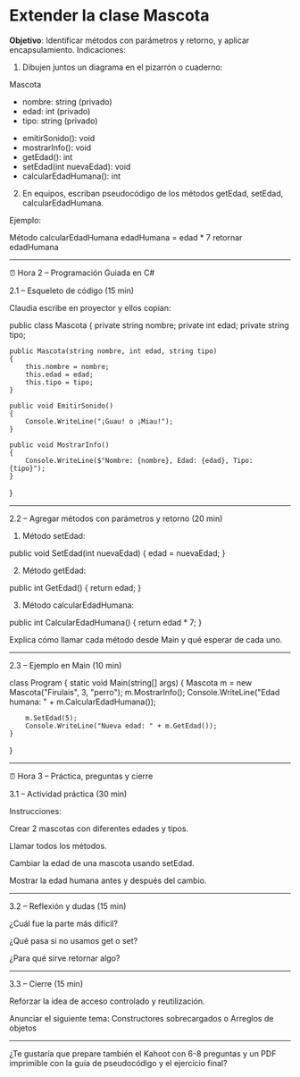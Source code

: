 # Extender la clase Mascota

**Objetivo**: Identificar métodos con parámetros y retorno, y aplicar encapsulamiento.
Indicaciones:

1. Dibujen juntos un diagrama en el pizarrón o cuaderno:

Mascota
- nombre: string (privado)
- edad: int (privado)
- tipo: string (privado)
+ emitirSonido(): void
+ mostrarInfo(): void
+ getEdad(): int
+ setEdad(int nuevaEdad): void
+ calcularEdadHumana(): int


2. En equipos, escriban pseudocódigo de los métodos getEdad, setEdad, calcularEdadHumana.



Ejemplo:

Método calcularEdadHumana
  edadHumana = edad * 7
  retornar edadHumana


---

⏰ Hora 2 – Programación Guiada en C#

2.1 – Esqueleto de código (15 min)

Claudia escribe en proyector y ellos copian:

public class Mascota
{
    private string nombre;
    private int edad;
    private string tipo;

    public Mascota(string nombre, int edad, string tipo)
    {
        this.nombre = nombre;
        this.edad = edad;
        this.tipo = tipo;
    }

    public void EmitirSonido()
    {
        Console.WriteLine("¡Guau! o ¡Miau!");
    }

    public void MostrarInfo()
    {
        Console.WriteLine($"Nombre: {nombre}, Edad: {edad}, Tipo: {tipo}");
    }
}


---

2.2 – Agregar métodos con parámetros y retorno (20 min)

1. Método setEdad:

public void SetEdad(int nuevaEdad)
{
    edad = nuevaEdad;
}

2. Método getEdad:

public int GetEdad()
{
    return edad;
}

3. Método calcularEdadHumana:

public int CalcularEdadHumana()
{
    return edad * 7;
}

Explica cómo llamar cada método desde Main y qué esperar de cada uno.


---

2.3 – Ejemplo en Main (10 min)

class Program
{
    static void Main(string[] args)
    {
        Mascota m = new Mascota("Firulais", 3, "perro");
        m.MostrarInfo();
        Console.WriteLine("Edad humana: " + m.CalcularEdadHumana());

        m.SetEdad(5);
        Console.WriteLine("Nueva edad: " + m.GetEdad());
    }
}


---

⏰ Hora 3 – Práctica, preguntas y cierre

3.1 – Actividad práctica (30 min)

Instrucciones:

Crear 2 mascotas con diferentes edades y tipos.

Llamar todos los métodos.

Cambiar la edad de una mascota usando setEdad.

Mostrar la edad humana antes y después del cambio.



---

3.2 – Reflexión y dudas (15 min)

¿Cuál fue la parte más difícil?

¿Qué pasa si no usamos get o set?

¿Para qué sirve retornar algo?



---

3.3 – Cierre (15 min)

Reforzar la idea de acceso controlado y reutilización.

Anunciar el siguiente tema: Constructores sobrecargados o Arreglos de objetos



---

¿Te gustaría que prepare también el Kahoot con 6-8 preguntas y un PDF imprimible con la guía de pseudocódigo y el ejercicio final?

